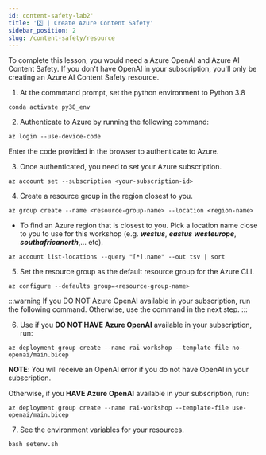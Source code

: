 ```yaml
---
id: content-safety-lab2'
title: '2️⃣ | Create Azure Content Safety'
sidebar_position: 2
slug: /content-safety/resource
---
```


To complete this lesson, you would need a Azure OpenAI and Azure AI Content Safety. If you don't have OpenAI in your subscription, you'll only be creating an Azure AI Content Safety resource.

1. At the commmand prompt, set the python environment to Python 3.8

```shell
conda activate py38_env
```

2. Authenticate to Azure by running the following command:

```shell
az login --use-device-code
```

Enter the code provided in the browser to authenticate to Azure.  

3. Once authenticated, you need to set your Azure subscription.

```shell
az account set --subscription <your-subscription-id>
```
4.	Create a resource group in the region closest to you.
```shell
az group create --name <resource-group-name> --location <region-name>
```

- To find an Azure region that is closest to you. Pick a location name close to you to use for this workshop (e.g. ***westus***,  ***eastus*** ***westeurope***, ***southafricanorth***,... etc).  
```shell
az account list-locations --query "[*].name" --out tsv | sort
```

5. Set the resource group as the default resource group for the Azure CLI.
```shell
az configure --defaults group=<resource-group-name>
```

:::warning If you DO NOT Azure OpenAI available in your subscription, run the following command. Otherwise, use the command in the next step.
:::

6. Use if you **DO NOT HAVE Azure OpenAI** available in your subscription, run: 

```shell
az deployment group create --name rai-workshop --template-file no-openai/main.bicep 
```
**NOTE**:  You will receive an OpenAI error if you do not have OpenAI in your subscription.  

Otherwise, if you **HAVE Azure OpenAI** available in your subscription, run: 

```shell
az deployment group create --name rai-workshop --template-file use-openai/main.bicep 
```

7. See the environment variables for your resources.
```shell
bash setenv.sh
```

